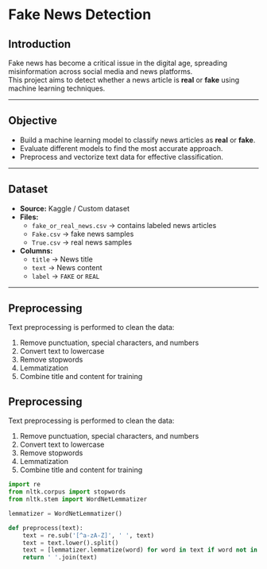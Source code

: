 # Fake News Detection



## Introduction
Fake news has become a critical issue in the digital age, spreading misinformation across social media and news platforms.  
This project aims to detect whether a news article is **real** or **fake** using machine learning techniques.

---

## Objective
- Build a machine learning model to classify news articles as **real** or **fake**.  
- Evaluate different models to find the most accurate approach.  
- Preprocess and vectorize text data for effective classification.

---

## Dataset
- **Source:** Kaggle / Custom dataset  
- **Files:**
  - `fake_or_real_news.csv` → contains labeled news articles
  - `Fake.csv` → fake news samples
  - `True.csv` → real news samples
- **Columns:**
  - `title` → News title
  - `text` → News content
  - `label` → `FAKE` or `REAL`

---

## Preprocessing
Text preprocessing is performed to clean the data:

1. Remove punctuation, special characters, and numbers
2. Convert text to lowercase
3. Remove stopwords
4. Lemmatization
5. Combine title and content for training

## Preprocessing
Text preprocessing is performed to clean the data:

1. Remove punctuation, special characters, and numbers
2. Convert text to lowercase
3. Remove stopwords
4. Lemmatization
5. Combine title and content for training

```python
import re
from nltk.corpus import stopwords
from nltk.stem import WordNetLemmatizer

lemmatizer = WordNetLemmatizer()

def preprocess(text):
    text = re.sub('[^a-zA-Z]', ' ', text)
    text = text.lower().split()
    text = [lemmatizer.lemmatize(word) for word in text if word not in set(stopwords.words('english'))]
    return ' '.join(text)




